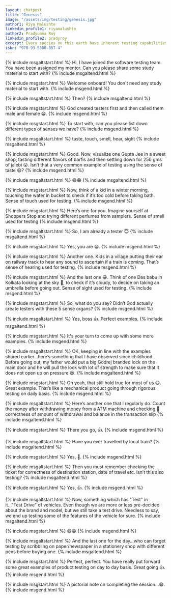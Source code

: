```yaml
---
layout: chatpost
title: "Genesis"
image: "/assets/img/testing/genesis.jpg"
author1: Riya Malushte
linkedin_profile1: riyamalushte
author2: Pradyumna Roy
linkedin_profile2: pradyroy
excerpt: Every species on this earth have inherent testing capabilities by virtue of different senses imparted to them by mother nature.
isbn: "978-93-5300-857-4"
---
```


{% include msgaltstart.html %} 
Hi, I have joined the software testing team. You have been assigned my mentor. Can you please share some study material to start with?
{% include msgaltend.html %} 

{% include msgstart.html %} 
Welcome onboard! You don't need any study material to start with.
{% include msgend.html %} 

{% include msgaltstart.html %} 
Then?
{% include msgaltend.html %} 

{% include msgstart.html %} 
God created testers first and then called them male and female 😀. 
{% include msgend.html %} 

{% include msgstart.html %} 
To start with, can you please list down different types of senses we have?
{% include msgend.html %} 

{% include msgaltstart.html %} 
taste, touch, smell, hear, sight
{% include msgaltend.html %} 

{% include msgstart.html %} 
Good. Now, visualize one Gupta Jee in a sweet shop, tasting different flavors of barfis and then settling down for 250 gms of jalebi 😜. Isn’t that a very common example of testing using the sense of taste 😃?
{% include msgend.html %}

{% include msgaltstart.html %} 
😄😁
{% include msgaltend.html %} 

{% include msgstart.html %} 
Now, think of a kid in a winter morning, touching the water in bucket to check if it’s too cold before taking bath. Sense of touch used for testing.
{% include msgend.html %}

{% include msgstart.html %} 
Here’s one for you. Imagine yourself at Shoppers Stop and trying different perfumes from samplers. Sense of smell used for testing
{% include msgend.html %}

{% include msgaltstart.html %} 
So, I am already a tester 😇
{% include msgaltend.html %} 

{% include msgstart.html %} 
Yes, you are 😀.
{% include msgend.html %}

{% include msgstart.html %} 
Another one. Kids in a village putting their ear on railway track to hear any sound to ascertain if a train is coming. That’s sense of hearing used for testing.
{% include msgend.html %}

{% include msgstart.html %} 
And the last one 😀. Think of one Das babu in Kolkata looking at the sky 🧐, to check if it’s cloudy, to decide on taking an umbrella before going out. Sense of sight used for testing.
{% include msgend.html %}

{% include msgstart.html %} 
So, what do you say? Didn’t God actually create testers with these 5 sense organs?
{% include msgend.html %}

{% include msgaltstart.html %} 
Yes, boss 👍. Perfect examples.
{% include msgaltend.html %} 

{% include msgstart.html %} 
It's your turn to come up with some more examples.
{% include msgend.html %}

{% include msgaltstart.html %} 
OK, keeping in line with the examples shared earlier…here’s something that I have observed since childhood. Before going out, my father would put a big Godrej branded lock on the main door and he will pull the lock with lot of strength to make sure that it does not open up on pressure 😃.
{% include msgaltend.html %} 

{% include msgstart.html %} 
Oh yeah, that still hold true for most of us 😃. Great example. That’s like a mechanical product going through rigorous testing on daily basis.
{% include msgend.html %}

{% include msgaltstart.html %} 
Here’s another one that I regularly do. Count the money after withdrawing money from a ATM machine and checking 🧐 correctness of amount of withdrawal and balance in the transaction slip
{% include msgaltend.html %} 

{% include msgstart.html %} 
There you go, 👍.
{% include msgend.html %}

{% include msgaltstart.html %} 
Have you ever travelled by local train?
{% include msgaltend.html %}

{% include msgstart.html %} 
Yes, 🤔.
{% include msgend.html %}

{% include msgaltstart.html %} 
Then you must remember checking the ticket for correctness of destination station, date of travel etc. Isn’t this also testing?
{% include msgaltend.html %}

{% include msgstart.html %} 
Yes, 👍.
{% include msgend.html %}

{% include msgaltstart.html %} 
Now, something which has "Test" in it…"Test Drive" of vehicles. Even though we are more or less pre-decided about the brand and model, but we still take a test drive. Needless to say, we end up testing some of the features of the vehicle for sure.
{% include msgaltend.html %}

{% include msgstart.html %} 
😄😁
{% include msgend.html %}

{% include msgaltstart.html %} 
And the last one for the day…who can forget testing by scribbling on paper/newspaper in a stationery shop with different pens before buying one.
{% include msgaltend.html %}

{% include msgstart.html %} 
Perfect, perfect. You have really put forward some great examples of product testing on day to day basis. Great going 👍.
{% include msgend.html %}

{% include msgstart.html %} 
A pictorial note on completing the session…😁.
{% include msgend.html %}












































